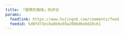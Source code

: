 ```yaml
---
title: 「烟草的香味」的评论
params:
  feedlink: https://www.hujingnb.com/comments/feed
  feedid: 5d0fd73ec8a0b9a59a2086d6e8d28c61
---
```

